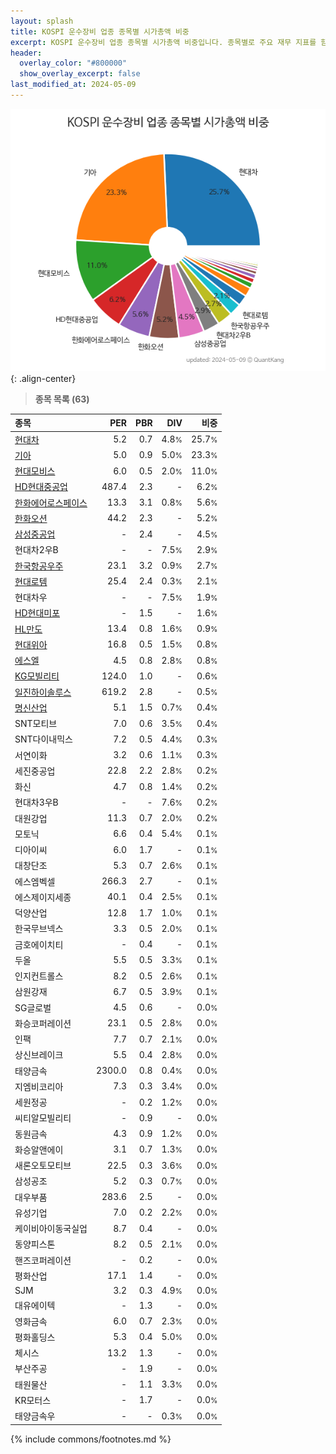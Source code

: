 ```yaml
---
layout: splash
title: KOSPI 운수장비 업종 종목별 시가총액 비중
excerpt: KOSPI 운수장비 업종 종목별 시가총액 비중입니다. 종목별로 주요 재무 지표를 함께 표시합니다.
header:
  overlay_color: "#800000"
  show_overlay_excerpt: false
last_modified_at: 2024-05-09
---
```



![KOSPI 운수장비 업종 종목별 시가총액 비중](/stats/sector/images/kospi_업종_운수장비_종목.png){: .align-center}


> **종목 목록 (63)**<a id="list"></a>

| **종목** | **PER** | **PBR** | **DIV** | **비중** |
| :------- | ------: | ------: | ------: | -------: |
| [현대차](/005380/) | 5.2 | 0.7 | 4.8<small>%</small> | 25.7<small>%</small> |
| [기아](/000270/) | 5.0 | 0.9 | 5.0<small>%</small> | 23.3<small>%</small> |
| [현대모비스](/012330/) | 6.0 | 0.5 | 2.0<small>%</small> | 11.0<small>%</small> |
| [HD현대중공업](/329180/) | 487.4 | 2.3 | - | 6.2<small>%</small> |
| [한화에어로스페이스](/012450/) | 13.3 | 3.1 | 0.8<small>%</small> | 5.6<small>%</small> |
| [한화오션](/042660/) | 44.2 | 2.3 | - | 5.2<small>%</small> |
| [삼성중공업](/010140/) | - | 2.4 | - | 4.5<small>%</small> |
| 현대차2우B | - | - | 7.5<small>%</small> | 2.9<small>%</small> |
| [한국항공우주](/047810/) | 23.1 | 3.2 | 0.9<small>%</small> | 2.7<small>%</small> |
| [현대로템](/064350/) | 25.4 | 2.4 | 0.3<small>%</small> | 2.1<small>%</small> |
| 현대차우 | - | - | 7.5<small>%</small> | 1.9<small>%</small> |
| [HD현대미포](/010620/) | - | 1.5 | - | 1.6<small>%</small> |
| [HL만도](/204320/) | 13.4 | 0.8 | 1.6<small>%</small> | 0.9<small>%</small> |
| [현대위아](/011210/) | 16.8 | 0.5 | 1.5<small>%</small> | 0.8<small>%</small> |
| [에스엘](/005850/) | 4.5 | 0.8 | 2.8<small>%</small> | 0.8<small>%</small> |
| [KG모빌리티](/003620/) | 124.0 | 1.0 | - | 0.6<small>%</small> |
| [일진하이솔루스](/271940/) | 619.2 | 2.8 | - | 0.5<small>%</small> |
| [명신산업](/009900/) | 5.1 | 1.5 | 0.7<small>%</small> | 0.4<small>%</small> |
| SNT모티브 | 7.0 | 0.6 | 3.5<small>%</small> | 0.4<small>%</small> |
| SNT다이내믹스 | 7.2 | 0.5 | 4.4<small>%</small> | 0.3<small>%</small> |
| 서연이화 | 3.2 | 0.6 | 1.1<small>%</small> | 0.3<small>%</small> |
| 세진중공업 | 22.8 | 2.2 | 2.8<small>%</small> | 0.2<small>%</small> |
| 화신 | 4.7 | 0.8 | 1.4<small>%</small> | 0.2<small>%</small> |
| 현대차3우B | - | - | 7.6<small>%</small> | 0.2<small>%</small> |
| 대원강업 | 11.3 | 0.7 | 2.0<small>%</small> | 0.2<small>%</small> |
| 모토닉 | 6.6 | 0.4 | 5.4<small>%</small> | 0.1<small>%</small> |
| 디아이씨 | 6.0 | 1.7 | - | 0.1<small>%</small> |
| 대창단조 | 5.3 | 0.7 | 2.6<small>%</small> | 0.1<small>%</small> |
| 에스엠벡셀 | 266.3 | 2.7 | - | 0.1<small>%</small> |
| 에스제이지세종 | 40.1 | 0.4 | 2.5<small>%</small> | 0.1<small>%</small> |
| 덕양산업 | 12.8 | 1.7 | 1.0<small>%</small> | 0.1<small>%</small> |
| 한국무브넥스 | 3.3 | 0.5 | 2.0<small>%</small> | 0.1<small>%</small> |
| 금호에이치티 | - | 0.4 | - | 0.1<small>%</small> |
| 두올 | 5.5 | 0.5 | 3.3<small>%</small> | 0.1<small>%</small> |
| 인지컨트롤스 | 8.2 | 0.5 | 2.6<small>%</small> | 0.1<small>%</small> |
| 삼원강재 | 6.7 | 0.5 | 3.9<small>%</small> | 0.1<small>%</small> |
| SG글로벌 | 4.5 | 0.6 | - | 0.0<small>%</small> |
| 화승코퍼레이션 | 23.1 | 0.5 | 2.8<small>%</small> | 0.0<small>%</small> |
| 인팩 | 7.7 | 0.7 | 2.1<small>%</small> | 0.0<small>%</small> |
| 상신브레이크 | 5.5 | 0.4 | 2.8<small>%</small> | 0.0<small>%</small> |
| 태양금속 | 2300.0 | 0.8 | 0.4<small>%</small> | 0.0<small>%</small> |
| 지엠비코리아 | 7.3 | 0.3 | 3.4<small>%</small> | 0.0<small>%</small> |
| 세원정공 | - | 0.2 | 1.2<small>%</small> | 0.0<small>%</small> |
| 씨티알모빌리티 | - | 0.9 | - | 0.0<small>%</small> |
| 동원금속 | 4.3 | 0.9 | 1.2<small>%</small> | 0.0<small>%</small> |
| 화승알앤에이 | 3.1 | 0.7 | 1.3<small>%</small> | 0.0<small>%</small> |
| 새론오토모티브 | 22.5 | 0.3 | 3.6<small>%</small> | 0.0<small>%</small> |
| 삼성공조 | 5.2 | 0.3 | 0.7<small>%</small> | 0.0<small>%</small> |
| 대우부품 | 283.6 | 2.5 | - | 0.0<small>%</small> |
| 유성기업 | 7.0 | 0.2 | 2.2<small>%</small> | 0.0<small>%</small> |
| 케이비아이동국실업 | 8.7 | 0.4 | - | 0.0<small>%</small> |
| 동양피스톤 | 8.2 | 0.5 | 2.1<small>%</small> | 0.0<small>%</small> |
| 핸즈코퍼레이션 | - | 0.2 | - | 0.0<small>%</small> |
| 평화산업 | 17.1 | 1.4 | - | 0.0<small>%</small> |
| SJM | 3.2 | 0.3 | 4.9<small>%</small> | 0.0<small>%</small> |
| 대유에이텍 | - | 1.3 | - | 0.0<small>%</small> |
| 영화금속 | 6.0 | 0.7 | 2.3<small>%</small> | 0.0<small>%</small> |
| 평화홀딩스 | 5.3 | 0.4 | 5.0<small>%</small> | 0.0<small>%</small> |
| 체시스 | 13.2 | 1.3 | - | 0.0<small>%</small> |
| 부산주공 | - | 1.9 | - | 0.0<small>%</small> |
| 태원물산 | - | 1.1 | 3.3<small>%</small> | 0.0<small>%</small> |
| KR모터스 | - | 1.7 | - | 0.0<small>%</small> |
| 태양금속우 | - | - | 0.3<small>%</small> | 0.0<small>%</small> |

{% include commons/footnotes.md %}